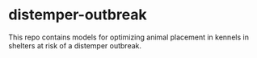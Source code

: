 # distemper-outbreak
This repo contains models for optimizing animal placement in kennels in shelters at risk of a distemper outbreak.
